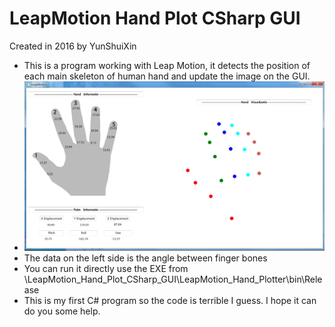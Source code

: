 # LeapMotion Hand Plot CSharp GUI
Created in 2016 by YunShuiXin
+ This is a program working with Leap Motion, it detects the position of each main skeleton of human hand and update the image on the GUI.
+ ![](GUI.jpg)
+ The data on the left side is the angle between finger bones
+ You can run it directly use the EXE from \LeapMotion_Hand_Plot_CSharp_GUI\LeapMotion_Hand_Plotter\bin\Release
+ This is my first C# program so the code is terrible I guess. I hope it can do you some help.
